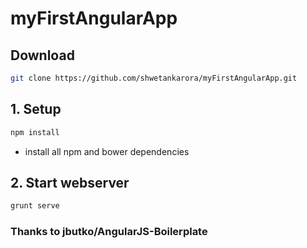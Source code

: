 # myFirstAngularApp

## Download
```bash
git clone https://github.com/shwetankarora/myFirstAngularApp.git
```

## 1. Setup
```bash
npm install
```
- install all npm and bower dependencies

## 2. Start webserver
```bash
grunt serve
```

### Thanks to jbutko/AngularJS-Boilerplate